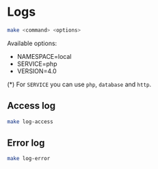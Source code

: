# Logs

```sh
make <command> <options>
```

Available options:

* NAMESPACE=local
* SERVICE=php
* VERSION=4.0

(*) For `SERVICE` you can use `php`, `database` and `http`.

## Access log

```sh
make log-access
```

## Error log

```sh
make log-error
```
